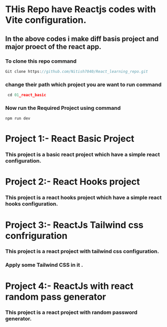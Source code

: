 # THis Repo have Reactjs codes with Vite configuration.
## In the above codes i make diff basis project and major proect of the react app.
### To clone this repo command 
```javascript
Git clone https://github.com/Nitish7040/React_learning_repo.git
```
### change their path which project you are want to run command 
```javascript
 cd 01_react_basic
```
### Now run the Required Project using command 
```javascript
npm run dev 
```
# Project 1:- React Basic Project
### This project is a basic react project which have a simple react configuration.

# Project 2:- React Hooks project
### This project is a react hooks project which have a simple react hooks configuration.

# Project 3:- ReactJs Tailwind css confriguration
### This project is a react project with tailwind css configuration.
### Apply some Tailwind CSS in it .

# Project 4:- ReactJs with react random pass generator
### This project is a react project with random password generator.

